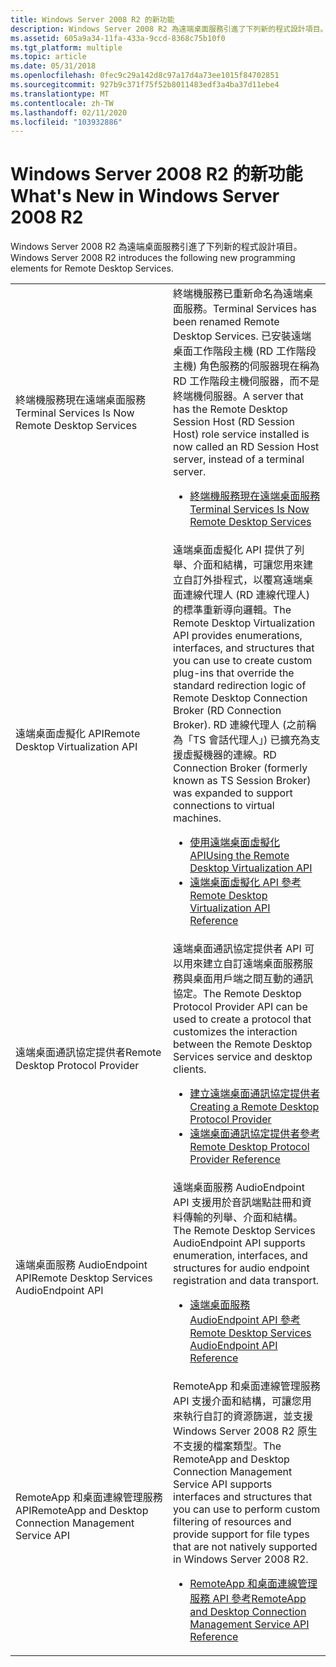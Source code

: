```yaml
---
title: Windows Server 2008 R2 的新功能
description: Windows Server 2008 R2 為遠端桌面服務引進了下列新的程式設計項目。
ms.assetid: 605a9a34-11fa-433a-9ccd-8368c75b10f0
ms.tgt_platform: multiple
ms.topic: article
ms.date: 05/31/2018
ms.openlocfilehash: 0fec9c29a142d8c97a17d4a73ee1015f84702851
ms.sourcegitcommit: 927b9c371f75f52b8011483edf3a4ba37d11ebe4
ms.translationtype: MT
ms.contentlocale: zh-TW
ms.lasthandoff: 02/11/2020
ms.locfileid: "103932886"
---
```

# <a name="whats-new-in-windows-server-2008-r2"></a><span data-ttu-id="682b6-103">Windows Server 2008 R2 的新功能</span><span class="sxs-lookup"><span data-stu-id="682b6-103">What's New in Windows Server 2008 R2</span></span>

<span data-ttu-id="682b6-104">Windows Server 2008 R2 為遠端桌面服務引進了下列新的程式設計項目。</span><span class="sxs-lookup"><span data-stu-id="682b6-104">Windows Server 2008 R2 introduces the following new programming elements for Remote Desktop Services.</span></span>



<table>
<colgroup>
<col style="width: 50%" />
<col style="width: 50%" />
</colgroup>
<tbody>
<tr class="odd">
<td><span data-ttu-id="682b6-105">終端機服務現在遠端桌面服務</span><span class="sxs-lookup"><span data-stu-id="682b6-105">Terminal Services Is Now Remote Desktop Services</span></span><br/></td>
<td><span data-ttu-id="682b6-106">終端機服務已重新命名為遠端桌面服務。</span><span class="sxs-lookup"><span data-stu-id="682b6-106">Terminal Services has been renamed Remote Desktop Services.</span></span> <span data-ttu-id="682b6-107">已安裝遠端桌面工作階段主機 (RD 工作階段主機) 角色服務的伺服器現在稱為 RD 工作階段主機伺服器，而不是終端機伺服器。</span><span class="sxs-lookup"><span data-stu-id="682b6-107">A server that has the Remote Desktop Session Host (RD Session Host) role service installed is now called an RD Session Host server, instead of a terminal server.</span></span><br/>
<ul>
<li><span data-ttu-id="682b6-108"><a href="terminal-services-is-now-remote-desktop-services.md">終端機服務現在遠端桌面服務</a></span><span class="sxs-lookup"><span data-stu-id="682b6-108"><a href="terminal-services-is-now-remote-desktop-services.md">Terminal Services Is Now Remote Desktop Services</a></span></span></li>
</ul></td>
</tr>
<tr class="even">
<td><span data-ttu-id="682b6-109">遠端桌面虛擬化 API</span><span class="sxs-lookup"><span data-stu-id="682b6-109">Remote Desktop Virtualization API</span></span><br/></td>
<td><span data-ttu-id="682b6-110">遠端桌面虛擬化 API 提供了列舉、介面和結構，可讓您用來建立自訂外掛程式，以覆寫遠端桌面連線代理人 (RD 連線代理人) 的標準重新導向邏輯。</span><span class="sxs-lookup"><span data-stu-id="682b6-110">The Remote Desktop Virtualization API provides enumerations, interfaces, and structures that you can use to create custom plug-ins that override the standard redirection logic of Remote Desktop Connection Broker (RD Connection Broker).</span></span> <span data-ttu-id="682b6-111">RD 連線代理人 (之前稱為「TS 會話代理人」) 已擴充為支援虛擬機器的連線。</span><span class="sxs-lookup"><span data-stu-id="682b6-111">RD Connection Broker (formerly known as TS Session Broker) was expanded to support connections to virtual machines.</span></span><br/>
<ul>
<li><span data-ttu-id="682b6-112"><a href="using-the-remote-desktop-virtualization-api.md">使用遠端桌面虛擬化 API</a></span><span class="sxs-lookup"><span data-stu-id="682b6-112"><a href="using-the-remote-desktop-virtualization-api.md">Using the Remote Desktop Virtualization API</a></span></span></li>
<li><span data-ttu-id="682b6-113"><a href="terminal-services-virtualization-api-reference.md">遠端桌面虛擬化 API 參考</a></span><span class="sxs-lookup"><span data-stu-id="682b6-113"><a href="terminal-services-virtualization-api-reference.md">Remote Desktop Virtualization API Reference</a></span></span></li>
</ul></td>
</tr>
<tr class="odd">
<td><span data-ttu-id="682b6-114">遠端桌面通訊協定提供者</span><span class="sxs-lookup"><span data-stu-id="682b6-114">Remote Desktop Protocol Provider</span></span><br/></td>
<td><span data-ttu-id="682b6-115">遠端桌面通訊協定提供者 API 可以用來建立自訂遠端桌面服務服務與桌面用戶端之間互動的通訊協定。</span><span class="sxs-lookup"><span data-stu-id="682b6-115">The Remote Desktop Protocol Provider API can be used to create a protocol that customizes the interaction between the Remote Desktop Services service and desktop clients.</span></span><br/>
<ul>
<li><span data-ttu-id="682b6-116"><a href="creating-a-custom-remote-protocol.md">建立遠端桌面通訊協定提供者</a></span><span class="sxs-lookup"><span data-stu-id="682b6-116"><a href="creating-a-custom-remote-protocol.md">Creating a Remote Desktop Protocol Provider</a></span></span></li>
<li><span data-ttu-id="682b6-117"><a href="custom-remote-protocol-reference.md">遠端桌面通訊協定提供者參考</a></span><span class="sxs-lookup"><span data-stu-id="682b6-117"><a href="custom-remote-protocol-reference.md">Remote Desktop Protocol Provider Reference</a></span></span></li>
</ul></td>
</tr>
<tr class="even">
<td><span data-ttu-id="682b6-118">遠端桌面服務 AudioEndpoint API</span><span class="sxs-lookup"><span data-stu-id="682b6-118">Remote Desktop Services AudioEndpoint API</span></span><br/></td>
<td><span data-ttu-id="682b6-119">遠端桌面服務 AudioEndpoint API 支援用於音訊端點註冊和資料傳輸的列舉、介面和結構。</span><span class="sxs-lookup"><span data-stu-id="682b6-119">The Remote Desktop Services AudioEndpoint API supports enumeration, interfaces, and structures for audio endpoint registration and data transport.</span></span><br/>
<ul>
<li><span data-ttu-id="682b6-120"><a href="terminal-services-audioendpoint-api-reference.md">遠端桌面服務 AudioEndpoint API 參考</a></span><span class="sxs-lookup"><span data-stu-id="682b6-120"><a href="terminal-services-audioendpoint-api-reference.md">Remote Desktop Services AudioEndpoint API Reference</a></span></span></li>
</ul></td>
</tr>
<tr class="odd">
<td><span data-ttu-id="682b6-121">RemoteApp 和桌面連線管理服務 API</span><span class="sxs-lookup"><span data-stu-id="682b6-121">RemoteApp and Desktop Connection Management Service API</span></span><br/></td>
<td><span data-ttu-id="682b6-122">RemoteApp 和桌面連線管理服務 API 支援介面和結構，可讓您用來執行自訂的資源篩選，並支援 Windows Server 2008 R2 原生不支援的檔案類型。</span><span class="sxs-lookup"><span data-stu-id="682b6-122">The RemoteApp and Desktop Connection Management Service API supports interfaces and structures that you can use to perform custom filtering of resources and provide support for file types that are not natively supported in Windows Server 2008 R2.</span></span><br/>
<ul>
<li><span data-ttu-id="682b6-123"><a href="centralized-publishing-api-reference.md">RemoteApp 和桌面連線管理服務 API 參考</a></span><span class="sxs-lookup"><span data-stu-id="682b6-123"><a href="centralized-publishing-api-reference.md">RemoteApp and Desktop Connection Management Service API Reference</a></span></span></li>
</ul></td>
</tr>
</tbody>
</table>



 

 

 





